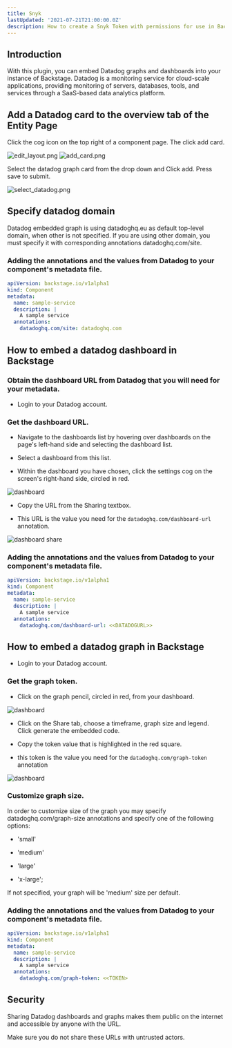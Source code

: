 ```yaml
---
title: Snyk
lastUpdated: '2021-07-21T21:00:00.0Z'
description: How to create a Snyk Token with permissions for use in Backstage and apply it to Roadie.
---
```


## Introduction

With this plugin, you can embed Datadog graphs and dashboards into your instance of Backstage. Datadog is a monitoring service for cloud-scale applications, providing monitoring of servers, databases, tools, and services through a SaaS-based data analytics platform.

## Add a Datadog card to the overview tab of the Entity Page

Click the cog icon on the top right of a component page. The click add card.

![edit_layout.png](edit_layout.png)
![add_card.png](add_card.png)

Select the datadog graph card from the drop down and Click add. Press save to submit.

![select_datadog.png](select_datadog.png)

## Specify datadog domain

Datadog embedded graph is using datadoghq.eu as default top-level domain, when other is not specified. If you are using other domain, you must specify it with corresponding annotations datadoghq.com/site.

### Adding the annotations and the values from Datadog to your component's metadata file.

```yaml
apiVersion: backstage.io/v1alpha1
kind: Component
metadata:
  name: sample-service
  description: |
    A sample service
  annotations:
    datadoghq.com/site: datadoghq.com
```

## How to embed a datadog dashboard in Backstage

### Obtain the dashboard URL from Datadog that you will need for your metadata.

* Login to your Datadog account.

### Get the dashboard URL.

* Navigate to the dashboards list by hovering over dashboards on the page's left-hand side and selecting the dashboard list.

* Select a dashboard from this list.

* Within the dashboard you have chosen, click the settings cog on the screen's right-hand side, circled in red.

![dashboard](./dd-dashboard.png)

* Copy the URL from the Sharing textbox.

* This URL is the value you need for the `datadoghq.com/dashboard-url` annotation.

![dashboard share](./dd-dashboard-share.png)


### Adding the annotations and the values from Datadog to your component's metadata file.

```yaml
apiVersion: backstage.io/v1alpha1
kind: Component
metadata:
  name: sample-service
  description: |
    A sample service
  annotations:
    datadoghq.com/dashboard-url: <<DATADOGURL>>
```

## How to embed a datadog graph in Backstage

* Login to your Datadog account.

### Get the graph token.

* Click on the graph pencil, circled in red, from your dashboard.

![dashboard](./dd-dashboard-2.png)

* Click on the Share tab, choose a timeframe, graph size and legend. Click generate the embedded code.

* Copy the token value that is highlighted in the red square.

* this token is the value you need for the `datadoghq.com/graph-token` annotation

![dashboard](./dd-graph-share.png)

### Customize graph size.

In order to customize size of the graph you may specify datadoghq.com/graph-size annotations and specify one of the following options:

* 'small'

* 'medium'

* 'large'

* 'x-large';

If not specified, your graph will be 'medium' size per default.

### Adding the annotations and the values from Datadog to your component's metadata file.

```yaml
apiVersion: backstage.io/v1alpha1
kind: Component
metadata:
  name: sample-service
  description: |
    A sample service
  annotations:
    datadoghq.com/graph-token: <<TOKEN>
```

## Security

Sharing Datadog dashboards and graphs makes them public on the internet and accessible by anyone with the URL.

Make sure you do not share these URLs with untrusted actors.